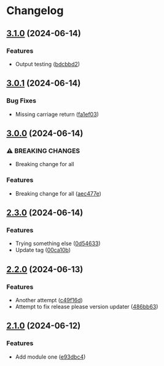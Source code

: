# Changelog

## [3.1.0](https://github.com/traksharp/some-actions/compare/module-one-v3.0.1...module-one-v3.1.0) (2024-06-14)


### Features

* Output testing ([bdcbbd2](https://github.com/traksharp/some-actions/commit/bdcbbd2da75c7de9b6d227f11acf3683c483514f))

## [3.0.1](https://github.com/traksharp/some-actions/compare/module-one-v3.0.0...module-one-v3.0.1) (2024-06-14)


### Bug Fixes

* Missing carriage return ([fa1ef03](https://github.com/traksharp/some-actions/commit/fa1ef033ab4e73d8657c08e3ad28d9c9b0982984))

## [3.0.0](https://github.com/traksharp/some-actions/compare/module-one-v2.3.0...module-one-v3.0.0) (2024-06-14)


### ⚠ BREAKING CHANGES

* Breaking change for all

### Features

* Breaking change for all ([aec477e](https://github.com/traksharp/some-actions/commit/aec477e2609a52d9ad1b043301cc85b2f9575edb))

## [2.3.0](https://github.com/traksharp/some-actions/compare/module-one-v2.2.0...module-one-v2.3.0) (2024-06-14)


### Features

* Trying something else ([0d54633](https://github.com/traksharp/some-actions/commit/0d5463347f21fdb3750faefc914069cd2194b989))
* Update tag ([00ca10b](https://github.com/traksharp/some-actions/commit/00ca10b3efb41fc41f0661f8a7ed19ee5f8f73fb))

## [2.2.0](https://github.com/traksharp/some-actions/compare/module-one-v2.1.0...module-one-v2.2.0) (2024-06-13)


### Features

* Another attempt ([c49f16d](https://github.com/traksharp/some-actions/commit/c49f16d3dc12b44d5fb56c1c614726a222adbd6d))
* Attempt to fix release please version updater ([486bb63](https://github.com/traksharp/some-actions/commit/486bb63be78723d1cb4fcc248de992ff0cecf610))

## [2.1.0](https://github.com/traksharp/some-actions/compare/module-one-v2.0.1...module-one-v2.1.0) (2024-06-12)


### Features

* Add module one ([e93dbc4](https://github.com/traksharp/some-actions/commit/e93dbc41d32cf99348a7185db9e2de0fe47604b8))
